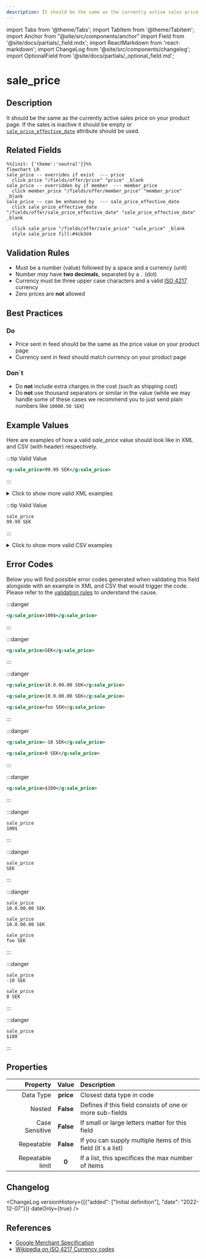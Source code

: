 ```yaml
---
description: It should be the same as the currently active sales price on your product page. If the sales is inactive it should be empty or [`sale_price_effective_date`](sale_price_effective_date.md) attribute should be used.
---
```


import Tabs from '@theme/Tabs';
import TabItem from '@theme/TabItem';
import Anchor from "@site/src/components/anchor"
import Field from '@site/docs/partials/_field.mdx';
import ReactMarkdown from 'react-markdown';
import ChangeLog from '@site/src/components/changelog';
import OptionalField from '@site/docs/partials/_optional_field.md';

# sale_price

<OptionalField/>

## Description

It should be the same as the currently active sales price on your product page. If the sales is inactive it should be empty or [`sale_price_effective_date`](sale_price_effective_date.md) attribute should be used.


## Related Fields

```mermaid
%%{init: {'theme':'neutral'}}%%
flowchart LR
sale_price -- overrides if exist  --- price
  click price "/fields/offer/price" "price" _blank
sale_price -- overridden by if member  --- member_price
  click member_price "/fields/offer/member_price" "member_price" _blank
sale_price -- can be enhanced by  --- sale_price_effective_date
  click sale_price_effective_date "/fields/offer/sale_price_effective_date" "sale_price_effective_date" _blank

  click sale_price "/fields/offer/sale_price" "sale_price" _blank
  style sale_price fill:#4cb3d4
```




## Validation Rules

- Must be a number (value) followed by a space and a currency (unit)
- Number *may* have **two decimals**, separated by a `.` (dot)
- Currency must be three upper case characters and a valid [ISO 4217](https://en.wikipedia.org/wiki/ISO_4217) currency
- Zero prices are **not** allowed


## Best Practices


### Do

- Price sent in feed should be the same as the price value on your product page
- Currency sent in feed should match currency on your product page



### Don´t

- Do **not** include extra charges in the cost (such as shipping cost)
- Do **not** use thousand separators or similar in the value (while we may handle some of these cases we recommend you to just send plain numbers like `10000.50 SEK`)




## Example Values

Here are examples of how a valid *sale_price* value  should look like in XML and CSV (with header) respectively.

<Tabs>
  <TabItem value="valid_xml" label="XML" default>

:::tip Valid Value

```xml
<g:sale_price>99.99 SEK</g:sale_price>
```

:::

<details>
  <summary>Click to show more valid XML examples</summary>
  <div>

```xml
<g:sale_price>99.99 SEK</g:sale_price>
```

```xml
<g:sale_price>100 SEK</g:sale_price>
```

```xml
<g:sale_price>SEK 100</g:sale_price>
```

```xml
<g:sale_price>99,99 SEK</g:sale_price>
```

```xml
<g:sale_price>10,000.00 SEK</g:sale_price>
```

```xml
<g:sale_price>10 000.00 SEK</g:sale_price>
```

```xml
<g:sale_price>10.000 SEK</g:sale_price>
```

```xml
<g:sale_price>1.144.000 SEK</g:sale_price>
```


  </div>
</details>

 </TabItem>
  <TabItem value="valid_csv" label="CSV">

:::tip Valid Value

```csv
sale_price
99.99 SEK
```

:::

<details>
  <summary>Click to show more valid CSV examples</summary>
  <div>

```csv
sale_price
99.99 SEK
```

```csv
sale_price
100 SEK
```

```csv
sale_price
SEK 100
```

```csv
sale_price
"99,99 SEK"
```

```csv
sale_price
"10,000.00 SEK"
```

```csv
sale_price
10 000.00 SEK
```

```csv
sale_price
10.000 SEK
```

```csv
sale_price
1.144.000 SEK
```


  </div>
</details>

  </TabItem>
</Tabs>

## Error Codes

Below you will find possible error codes generated when validating this field alongside with an example in XML and CSV that would trigger the code. Please refer to the [validation rules](#validation-rules) to understand the cause.

<Tabs>
  <TabItem value="invalid_xml" label="XML" default>

:::danger <Anchor id="validation_missing_currency" title="validation_missing_currency" />

```xml
<g:sale_price>100$</g:sale_price>
```

:::

:::danger <Anchor id="validation_missing_price_value" title="validation_missing_price_value" />

```xml
<g:sale_price>SEK</g:sale_price>
```

:::

:::danger <Anchor id="validation_not_number" title="validation_not_number" />

```xml
<g:sale_price>10.0.00.00 SEK</g:sale_price>
```
```xml
<g:sale_price>10.0.00.00 SEK</g:sale_price>
```
```xml
<g:sale_price>foo SEK</g:sale_price>
```

:::

:::danger <Anchor id="validation_not_positive_number" title="validation_not_positive_number" />

```xml
<g:sale_price>-10 SEK</g:sale_price>
```
```xml
<g:sale_price>0 SEK</g:sale_price>
```

:::

:::danger <Anchor id="validation_unknown_currency" title="validation_unknown_currency" />

```xml
<g:sale_price>$100</g:sale_price>
```

:::


 </TabItem>
  <TabItem value="invalid_csv" label="CSV">

:::danger <Anchor id="validation_missing_currency" title="validation_missing_currency" />

```csv
sale_price
100$
```

:::

:::danger <Anchor id="validation_missing_price_value" title="validation_missing_price_value" />

```csv
sale_price
SEK
```

:::

:::danger <Anchor id="validation_not_number" title="validation_not_number" />

```csv
sale_price
10.0.00.00 SEK
```
```csv
sale_price
10.0.00.00 SEK
```
```csv
sale_price
foo SEK
```

:::

:::danger <Anchor id="validation_not_positive_number" title="validation_not_positive_number" />

```csv
sale_price
-10 SEK
```
```csv
sale_price
0 SEK
```

:::

:::danger <Anchor id="validation_unknown_currency" title="validation_unknown_currency" />

```csv
sale_price
$100
```

:::


  </TabItem>
</Tabs>

## Properties

|     **Property** |         **Value**          | **Description**                                              |
|-----------------:|:--------------------------:|:-------------------------------------------------------------|
|        Data Type |    **price**     | Closest data type in code                                    |
|           Nested |      **False**      | Defines if this field consists of one or more sub-fields     |
|   Case Sensitive |  **False**  | If small or large letters matter for this field              |
|       Repeatable |    **False**    | If you can supply multiple items of this field (it´s a list) |
| Repeatable limit | **0** | If a list, this specifices the max number of items           |

## Changelog
<ChangeLog versionHistory={[{"added": ["Initial definition"], "date": "2022-12-07"}]} dateOnly={true} />

## References
- [Google Merchant Specification](https://support.google.com/merchants/answer/6324471)
- [Wikipedia on ISO 4217 Currency codes](https://en.wikipedia.org/wiki/ISO_4217)
